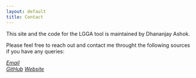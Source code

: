 ```yaml
---
layout: default
title: Contact
---
```

This site and the code for the LGGA tool is maintained by Dhananjay Ashok. 

Please feel free to reach out and contact me throught the following sources if you have any queries:
<address>
  <a href="mailto:dhananjay.ashok@mail.utoronto.ca">Email</a><br>
  <a href="https://github.com/DhananjayAshok">GitHub</a>
  <a href="https://dhananjay-ashok.webnode.com/">Website</a>
</address>
